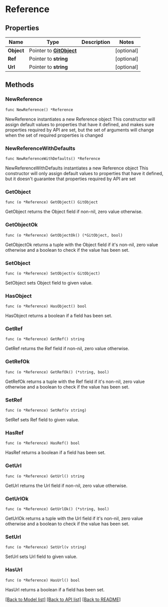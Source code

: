 # Reference

## Properties

Name | Type | Description | Notes
------------ | ------------- | ------------- | -------------
**Object** | Pointer to [**GitObject**](GitObject.md) |  | [optional] 
**Ref** | Pointer to **string** |  | [optional] 
**Url** | Pointer to **string** |  | [optional] 

## Methods

### NewReference

`func NewReference() *Reference`

NewReference instantiates a new Reference object
This constructor will assign default values to properties that have it defined,
and makes sure properties required by API are set, but the set of arguments
will change when the set of required properties is changed

### NewReferenceWithDefaults

`func NewReferenceWithDefaults() *Reference`

NewReferenceWithDefaults instantiates a new Reference object
This constructor will only assign default values to properties that have it defined,
but it doesn't guarantee that properties required by API are set

### GetObject

`func (o *Reference) GetObject() GitObject`

GetObject returns the Object field if non-nil, zero value otherwise.

### GetObjectOk

`func (o *Reference) GetObjectOk() (*GitObject, bool)`

GetObjectOk returns a tuple with the Object field if it's non-nil, zero value otherwise
and a boolean to check if the value has been set.

### SetObject

`func (o *Reference) SetObject(v GitObject)`

SetObject sets Object field to given value.

### HasObject

`func (o *Reference) HasObject() bool`

HasObject returns a boolean if a field has been set.

### GetRef

`func (o *Reference) GetRef() string`

GetRef returns the Ref field if non-nil, zero value otherwise.

### GetRefOk

`func (o *Reference) GetRefOk() (*string, bool)`

GetRefOk returns a tuple with the Ref field if it's non-nil, zero value otherwise
and a boolean to check if the value has been set.

### SetRef

`func (o *Reference) SetRef(v string)`

SetRef sets Ref field to given value.

### HasRef

`func (o *Reference) HasRef() bool`

HasRef returns a boolean if a field has been set.

### GetUrl

`func (o *Reference) GetUrl() string`

GetUrl returns the Url field if non-nil, zero value otherwise.

### GetUrlOk

`func (o *Reference) GetUrlOk() (*string, bool)`

GetUrlOk returns a tuple with the Url field if it's non-nil, zero value otherwise
and a boolean to check if the value has been set.

### SetUrl

`func (o *Reference) SetUrl(v string)`

SetUrl sets Url field to given value.

### HasUrl

`func (o *Reference) HasUrl() bool`

HasUrl returns a boolean if a field has been set.


[[Back to Model list]](../README.md#documentation-for-models) [[Back to API list]](../README.md#documentation-for-api-endpoints) [[Back to README]](../README.md)


